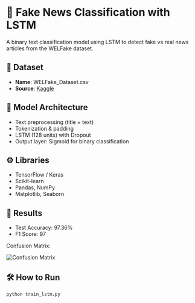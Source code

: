 # 📰 Fake News Classification with LSTM

A binary text classification model using LSTM to detect fake vs real news articles from the WELFake dataset.

## 📌 Dataset
- **Name**: WELFake_Dataset.csv
- **Source**: [Kaggle](https://www.kaggle.com/datasets/saurabhshahane/fake-news-classification)

## 🧠 Model Architecture
- Text preprocessing (title + text)
- Tokenization & padding
- LSTM (128 units) with Dropout
- Output layer: Sigmoid for binary classification

## ⚙️ Libraries
- TensorFlow / Keras
- Scikit-learn
- Pandas, NumPy
- Matplotlib, Seaborn

## 🚀 Results
- Test Accuracy: 97.36%
- F1 Score: 97

Confusion Matrix:

![Confusion Matrix](images/confusion_matrix.png)

## 🛠️ How to Run
```bash
python train_lstm.py
